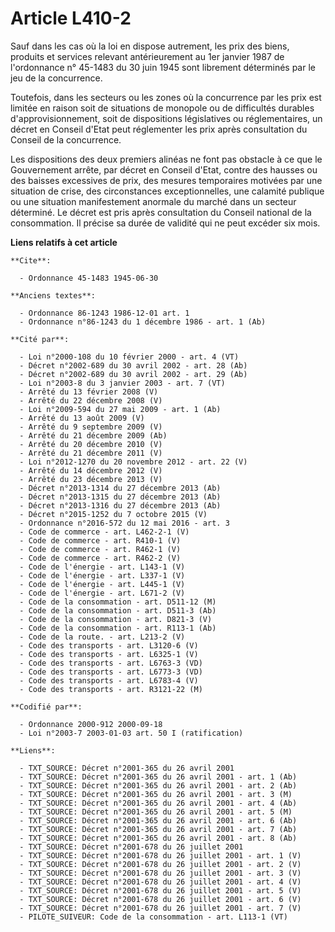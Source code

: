 # Article L410-2

Sauf dans les cas où la loi en dispose autrement, les prix des biens, produits et services relevant antérieurement au 1er
janvier 1987 de l'ordonnance n° 45-1483 du 30 juin 1945 sont librement déterminés par le jeu de la concurrence.

Toutefois, dans les secteurs ou les zones où la concurrence par les prix est limitée en raison soit de situations de monopole
ou de difficultés durables d'approvisionnement, soit de dispositions législatives ou réglementaires, un décret en Conseil
d'Etat peut réglementer les prix après consultation du Conseil de la concurrence.

Les dispositions des deux premiers alinéas ne font pas obstacle à ce que le Gouvernement arrête, par décret en Conseil
d'Etat, contre des hausses ou des baisses excessives de prix, des mesures temporaires motivées par une situation de crise,
des circonstances exceptionnelles, une calamité publique ou une situation manifestement anormale du marché dans un secteur
déterminé. Le décret est pris après consultation du Conseil national de la consommation. Il précise sa durée de validité qui
ne peut excéder six mois.

**Liens relatifs à cet article**

	**Cite**:

	  - Ordonnance 45-1483 1945-06-30

	**Anciens textes**:

	  - Ordonnance 86-1243 1986-12-01 art. 1
	  - Ordonnance n°86-1243 du 1 décembre 1986 - art. 1 (Ab)

	**Cité par**:

	  - Loi n°2000-108 du 10 février 2000 - art. 4 (VT)
	  - Décret n°2002-689 du 30 avril 2002 - art. 28 (Ab)
	  - Décret n°2002-689 du 30 avril 2002 - art. 29 (Ab)
	  - Loi n°2003-8 du 3 janvier 2003 - art. 7 (VT)
	  - Arrêté du 13 février 2008 (V)
	  - Arrêté du 22 décembre 2008 (V)
	  - Loi n°2009-594 du 27 mai 2009 - art. 1 (Ab)
	  - Arrêté du 13 août 2009 (V)
	  - Arrêté du 9 septembre 2009 (V)
	  - Arrêté du 21 décembre 2009 (Ab)
	  - Arrêté du 20 décembre 2010 (V)
	  - Arrêté du 21 décembre 2011 (V)
	  - Loi n°2012-1270 du 20 novembre 2012 - art. 22 (V)
	  - Arrêté du 14 décembre 2012 (V)
	  - Arrêté du 23 décembre 2013 (V)
	  - Décret n°2013-1314 du 27 décembre 2013 (Ab)
	  - Décret n°2013-1315 du 27 décembre 2013 (Ab)
	  - Décret n°2013-1316 du 27 décembre 2013 (Ab)
	  - Décret n°2015-1252 du 7 octobre 2015 (V)
	  - Ordonnance n°2016-572 du 12 mai 2016 - art. 3
	  - Code de commerce - art. L462-2-1 (V)
	  - Code de commerce - art. R410-1 (V)
	  - Code de commerce - art. R462-1 (V)
	  - Code de commerce - art. R462-2 (V)
	  - Code de l'énergie - art. L143-1 (V)
	  - Code de l'énergie - art. L337-1 (V)
	  - Code de l'énergie - art. L445-1 (V)
	  - Code de l'énergie - art. L671-2 (V)
	  - Code de la consommation - art. D511-12 (M)
	  - Code de la consommation - art. D511-3 (Ab)
	  - Code de la consommation - art. D821-3 (V)
	  - Code de la consommation - art. R113-1 (Ab)
	  - Code de la route. - art. L213-2 (V)
	  - Code des transports - art. L3120-6 (V)
	  - Code des transports - art. L6325-1 (V)
	  - Code des transports - art. L6763-3 (VD)
	  - Code des transports - art. L6773-3 (VD)
	  - Code des transports - art. L6783-4 (V)
	  - Code des transports - art. R3121-22 (M)

	**Codifié par**:

	  - Ordonnance 2000-912 2000-09-18
	  - Loi n°2003-7 2003-01-03 art. 50 I (ratification)

	**Liens**:

	  - TXT_SOURCE: Décret n°2001-365 du 26 avril 2001
	  - TXT_SOURCE: Décret n°2001-365 du 26 avril 2001 - art. 1 (Ab)
	  - TXT_SOURCE: Décret n°2001-365 du 26 avril 2001 - art. 2 (Ab)
	  - TXT_SOURCE: Décret n°2001-365 du 26 avril 2001 - art. 3 (M)
	  - TXT_SOURCE: Décret n°2001-365 du 26 avril 2001 - art. 4 (Ab)
	  - TXT_SOURCE: Décret n°2001-365 du 26 avril 2001 - art. 5 (M)
	  - TXT_SOURCE: Décret n°2001-365 du 26 avril 2001 - art. 6 (Ab)
	  - TXT_SOURCE: Décret n°2001-365 du 26 avril 2001 - art. 7 (Ab)
	  - TXT_SOURCE: Décret n°2001-365 du 26 avril 2001 - art. 8 (Ab)
	  - TXT_SOURCE: Décret n°2001-678 du 26 juillet 2001
	  - TXT_SOURCE: Décret n°2001-678 du 26 juillet 2001 - art. 1 (V)
	  - TXT_SOURCE: Décret n°2001-678 du 26 juillet 2001 - art. 2 (V)
	  - TXT_SOURCE: Décret n°2001-678 du 26 juillet 2001 - art. 3 (V)
	  - TXT_SOURCE: Décret n°2001-678 du 26 juillet 2001 - art. 4 (V)
	  - TXT_SOURCE: Décret n°2001-678 du 26 juillet 2001 - art. 5 (V)
	  - TXT_SOURCE: Décret n°2001-678 du 26 juillet 2001 - art. 6 (V)
	  - TXT_SOURCE: Décret n°2001-678 du 26 juillet 2001 - art. 7 (V)
	  - PILOTE_SUIVEUR: Code de la consommation - art. L113-1 (VT)
